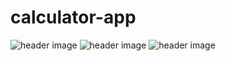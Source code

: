 # calculator-app
![header image](https://raw.github.com/MAqwerty/calculator-app/design/master/mobile-design-theme-1.jpg)
![header image](https://raw.github.com/MAqwerty/calculator-app/design/master/mobile-design-theme-2.jpg)
![header image](https://raw.github.com/MAqwerty/calculator-app/design/master/mobile-design-theme-3.jpg)
